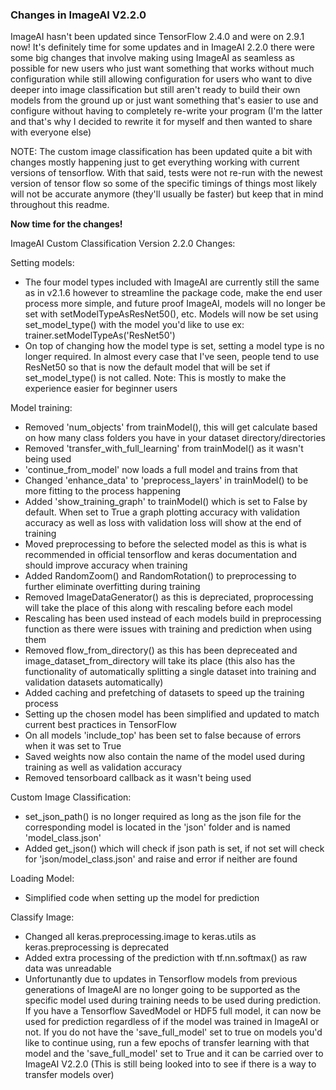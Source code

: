 ### Changes in ImageAI V2.2.0
<div id="customchanges"></div>

ImageAI hasn't been updated since TensorFlow 2.4.0 and were on 2.9.1 now! It's definitely time for some updates and in ImageAI 2.2.0 there were some big changes that involve making using ImageAI as seamless as possible for new users who just want something that works without much configuration while still allowing configuration for users who want to dive deeper into image classification but still aren't ready to build their own models from the ground up or just want something that's easier to use and configure without having to completely re-write your program (I'm the latter and that's why I decided to rewrite it for myself and then wanted to share with everyone else)

NOTE: The custom image classification has been updated quite a bit with changes mostly happening just to get everything working with current versions of tensorflow. With that said, tests were not re-run with the newest version of tensor flow so some of the specific timings of things most likely will not be accurate anymore (they'll usually be faster) but keep that in mind throughout this readme.

**Now time for the changes!**

ImageAI Custom Classification Version 2.2.0 Changes:

Setting models:
- The four model types included with ImageAI are currently still the same as in v2.1.6 however to streamline the package code, make the end user process more simple, and future proof ImageAI, models will no longer be set with setModelTypeAsResNet50(), etc. Models will now be set using set_model_type() with the model you'd like to use ex: trainer.setModelTypeAs('ResNet50')
- On top of changing how the model type is set, setting a model type is no longer required. In almost every case that I've seen, people tend to use ResNet50 so that is now the default model that will be set if set_model_type() is not called. Note: This is mostly to make the experience easier for beginner users

Model training:
- Removed 'num_objects' from trainModel(), this will get calculate based on how many class folders you have in your dataset directory/directories
- Removed 'transfer_with_full_learning' from trainModel() as it wasn't being used
- 'continue_from_model' now loads a full model and trains from that
- Changed 'enhance_data' to 'preprocess_layers' in trainModel() to be more fitting to the process happening
- Added 'show_training_graph' to trainModel() which is set to False by default. When set to True a graph plotting accuracy with validation accuracy as well as loss with validation loss will show at the end of training
- Moved preprocessing to before the selected model as this is what is recommended in official tensorflow and keras documentation and should improve accuracy when training
- Added RandomZoom() and RandomRotation() to preprocessing to further eliminate overfitting during training
- Removed ImageDataGenerator() as this is depreciated, proprocessing will take the place of this along with rescaling before each model
- Rescaling has been used instead of each models build in preprocessing function as there were issues with training and prediction when using them
- Removed flow_from_directory() as this has been depreceated and image_dataset_from_directory will take its place (this also has the functionality of automatically splitting a single dataset into training and validation datasets automatically)
- Added caching and prefetching of datasets to speed up the training process
- Setting up the chosen model has been simplified and updated to match current best practices in TensorFlow
- On all models 'include_top' has been set to false because of errors when it was set to True
- Saved weights now also contain the name of the model used during training as well as validation accuracy
- Removed tensorboard callback as it wasn't being used

Custom Image Classification:
- set_json_path() is no longer required as long as the json file for the corresponding model is located in the 'json' folder and is named 'model_class.json' 
- Added get_json() which will check if json path is set, if not set will check for 'json/model_class.json' and raise and error if neither are found

Loading Model:
- Simplified code when setting up the model for prediction

Classify Image:
- Changed all keras.preprocessing.image to keras.utils as keras.preprocessing is deprecated
- Added extra processing of the prediction with tf.nn.softmax() as raw data was unreadable
- Unfortunantly due to updates in Tensorflow models from previous generations of ImageAI are no longer going to be supported as the specific model used during training needs to be used during prediction. If you have a Tensorflow SavedModel or HDF5 full model, it can now be used for prediction regardless of if the model was trained in ImageAI or not. If you do not have the 'save_full_model' set to true on models you'd like to continue using, run a few epochs of transfer learning with that model and the 'save_full_model' set to True and it can be carried over to ImageAI V2.2.0 
(This is still being looked into to see if there is a way to transfer models over)